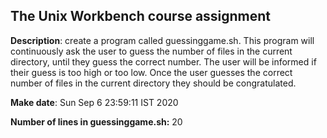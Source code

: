 ## The Unix Workbench course assignment

**Description**: create a program called guessinggame.sh. This program will continuously ask the user to guess the number of files in the current directory, until they guess the correct number. The user will be informed if their guess is too high or too low. Once the user guesses the correct number of files in the current directory they should be congratulated.

**Make date**: Sun Sep  6 23:59:11 IST 2020

**Number of lines in guessinggame.sh:** 20
